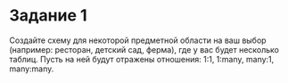 # Задание 1

Создайте схему для некоторой предметной области на ваш выбор (например: ресторан, детский сад, ферма), где у вас будет несколько таблиц. Пусть на ней будут отражены отношения: 1:1, 1:many, many:1, many:many.
